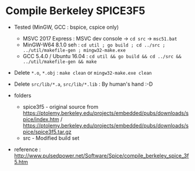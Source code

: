 # Compile Berkeley SPICE3F5

* Tested (MinGW, GCC : bspice, cspice only)
    * MSVC 2017 Express : MSVC dev console -> `cd src` -> `msc51.bat`
    * MinGW-W64 8.1.0 seh : `cd util ; go build ; cd ../src ; ../util/makefile-gen ; mingw32-make.exe`
    * GCC 5.4.0 / Ubuntu 16.04 : `cd util && go build && cd ../src && ../util/makefile-gen && make`

* Delete `*.o`, `*.obj` : `make clean` or `mingw32-make.exe clean`
* Delete `src/lib/*.a`, `src/lib/*.lib` : By human's hand :-D

* folders
    * spice3f5 - original source from https://ptolemy.berkeley.edu/projects/embedded/pubs/downloads/spice/index.htm / https://ptolemy.berkeley.edu/projects/embedded/pubs/downloads/spice/spice3f5.tar.gz
    * src - Modified build set
* reference : http://www.pulsedpower.net/Software/Spice/compile_berkeley_spice_3f5.htm

